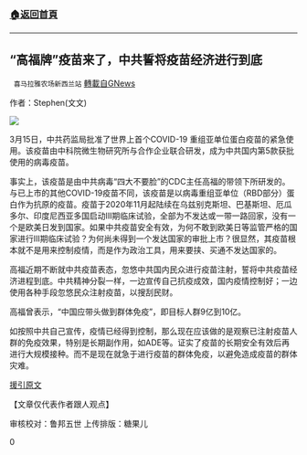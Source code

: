 ###  [:house:返回首頁](https://github.com/ourhimalayas/txt)
---

## “高福牌”疫苗来了，中共誓将疫苗经济进行到底
` 喜马拉雅农场新西兰站` [轉載自GNews](https://gnews.org/zh-hans/980575/)

作者：Stephen(文文)

![]()![](https://gnews.org/wp-content/uploads/2021/03/031611.jpg)

3月15日，中共药监局批准了世界上首个COVID-19 重组亚单位蛋白疫苗的紧急使用。该疫苗由中科院微生物研究所与合作企业联合研发，成为中共国内第5款获批使用的病毒疫苗。

事实上，该疫苗是由中共病毒“四大不要脸”的CDC主任高福的带领下所研发的。与已上市的其他COVID-19疫苗不同，该疫苗是以病毒重组亚单位（RBD部分）蛋白作为抗原的疫苗。疫苗于2020年11月起陆续在乌兹别克斯坦、巴基斯坦、厄瓜多尔、印度尼西亚多国启动III期临床试验，全部为不发达或一带一路回家，没有一个是欧美日发到国家。如果中共疫苗安全有效，为何不敢到欧美日等监管严格的国家进行III期临床试验？为何尚未得到一个发达国家的审批上市？很显然，其疫苗根本就不是用来控制疫情，而是作为政治工具，用来要挟、买通不发达国家的。

高福近期不断就中共疫苗表态，忽悠中共国内民众进行疫苗注射，誓将中共疫苗经济进程到底。中共精神分裂一样，一边宣传自己抗疫成效，国内疫情控制好；一边使用各种手段忽悠民众注射疫苗，以搜刮民财。

高福曾表示，“中国应带头做到群体免疫”，即目标人群9亿到10亿。

如按照中共自己宣传，疫情已经得到控制，那么现在应该做的是观察已注射疫苗人群的免疫效果，特别是长期副作用，如ADE等。证实了疫苗的长期安全有效后再进行大规模接种。而不是现在就急于进行疫苗的群体免疫，以避免造成疫苗的群体灾难。

[援引原文](https://news.sina.cn/gn/2021-03-16/detail-ikkntiam2698244.d.html?cre=tianyi&amp;mod=w2019ncov&amp;loc=2&amp;r=0&amp;rfunc=94&amp;tj=cxvertical_2019ncov&amp;tr=85&amp;vt=4&amp;pos=222)

【文章仅代表作者跟人观点】

审核校对：鲁邦五世
上传排版：糖果儿

0
